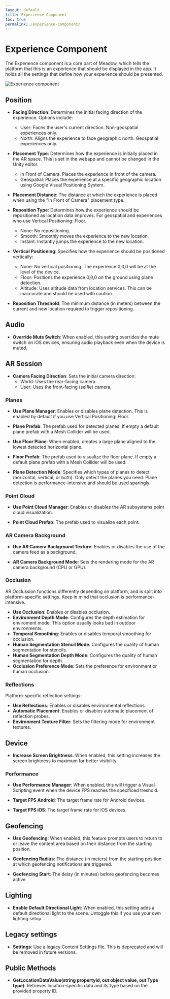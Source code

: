 ```yaml
---
layout: default
title: Experience Component
toc: true
permalink: /experience-component/
---
```


# Experience Component

The Experience component is a core part of Meadow, which tells the platform that this is an experience that should be displayed in the app. It holds all the settings that define how your experience should be presented.

![Experience component](../images/experience-component.webp)

## Position

- **Facing Direction**: Determines the initial facing direction of the experience. Options include:
  - User: Faces the user's current direction. Non-geospatial experiences only.
  - North: Aligns the experience to face geographic north. Geospatial experiences only.

- **Placement Type**: Determines how the experience is initially placed in the AR space. This is set in the webapp and cannot be changed in the Unity editor.
  - In Front of Camera: Places the experience in front of the camera.
  - Geospatial: Places the experience at a specific geographic location using Google Visual Positioning System.

- **Placement Distance**: The distance at which the experience is placed when using the "In Front of Camera" placement type.

- **Reposition Type**: Determines how the experience should be repositioned as location data improves. For geospatial and experiences who use Vertical Positioning: Floor.
    - None: No repositioning.
    - Smooth: Smoothly moves the experience to the new location.
    - Instant: Instantly jumps the experience to the new location.

- **Vertical Positioning**: Specifies how the experience should be positioned vertically:
  - None: No vertical positioning. The experience 0,0,0 will be at the level of the device. 
  - Floor: Positions the experience 0,0,0 on the ground using plane detection.
  - Altitude: Uses altitude data from location services. This can be inaccurate and should be used with caution.

- **Reposition Threshold**: The minimum distance (in meters) between the current and new location required to trigger repositioning.

## Audio

- **Override Mute Switch**: When enabled, this setting overrides the mute switch on iOS devices, ensuring audio playback even when the device is muted.

## AR Session

- **Camera Facing Direction**: Sets the initial camera direction:
  - World: Uses the rear-facing camera.
  - User: Uses the front-facing (selfie) camera.

### Planes

- **Use Plane Manager**: Enables or disables plane detection. This is enabled by default if you use Vertical Positioning: Floor.

- **Plane Prefab**: The prefab used for detected planes. If empty a default plane prefab with a Mesh Collider will be used.

- **Use Floor Plane**: When enabled, creates a large plane aligned to the lowest detected horizontal plane.

- **Floor Prefab**: The prefab used to visualize the floor plane. If empty a default plane prefab with a Mesh Collider will be used.

- **Plane Detection Mode**: Specifies which types of planes to detect (horizontal, vertical, or both). Only detect the planes you need. Plane detection is performance-intensive and should be used sparingly.

### Point Cloud

- **Use Point Cloud Manager**: Enables or disables the AR subsystems point cloud visualization.

- **Point Cloud Prefab**: The prefab used to visualize each point.

### AR Camera Background

- **Use AR Camera Background Texture**: Enables or disables the use of the camera feed as a background.

- **AR Camera Background Mode**: Sets the rendering mode for the AR camera background (CPU or GPU).

### Occlusion

AR Occlussion functions differently depending on platform, and is split into platform-specific settings. Keep in mind that occlusion is performance-intensive.

- **Use Occlusion**: Enables or disables occlusion.
- **Environment Depth Mode**: Configures the depth estimation for enviroment mode. This option usually looks bad in outdoor environments.
- **Temporal Smoothing**: Enables or disables temporal smoothing for occlusion.
- **Human Segmentation Stencil Mode**: Configures the quality of human segmentation for stencils.
- **Human Segmentation Depth Mode**: Configures the quality of human segmentation for depth.
- **Occlusion Preference Mode**: Sets the preference for environment or human occlusion.

### Reflections

Platform-specific reflection settings:

- **Use Reflections**: Enables or disables environmental reflections.
- **Automatic Placement**: Enables or disables automatic placement of reflection probes.
- **Environment Texture Filter**: Sets the filtering mode for environment textures.


## Device

- **Increase Screen Brightness**: When enabled, this setting increases the screen brightness to maximum for better visibility.

### Performance

- **Use Performance Manager**: When enabled, this will trigger a Visual Scripting event when the device FPS reaches the specificed treshold.

- **Target FPS Android**: The target frame rate for Android devices.

- **Target FPS iOS**: The target frame rate for iOS devices.

## Geofencing

- **Use Geofencing**: When enabled, this feature prompts users to return to or leave the content area based on their distance from the starting position.

- **Geofencing Radius**: The distance (in meters) from the starting position at which geofencing notifications are triggered.

- **Geofencing Start**: The delay (in minutes) before geofencing becomes active.

## Lighting

- **Enable Default Directional Light**: When enabled, this setting adds a default directional light to the scene. Untoggle this if you use your own lighting setup.

## Legacy settings

- **Settings**: Use a legacy Content Settings file. This is deprecated and will be removed in future versions.

## Public Methods

- **GetLocationDataValue(string propertyid, out object value, out Type type)**: Retrieves location-specific data and its type based on the provided property ID.